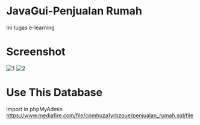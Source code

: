 # JavaGui-Penjualan Rumah
Ini tugas e-learning

# Screenshot
![1](https://user-images.githubusercontent.com/81821406/113479851-85d42480-94bb-11eb-8d62-16fe35c405f0.JPG)
![2](https://user-images.githubusercontent.com/81821406/113479861-8bca0580-94bb-11eb-9f5e-a1bcf3f557f6.JPG)

# Use This Database
import in phpMyAdmin
https://www.mediafire.com/file/cpmhuza1yrbzque/penjualan_rumah.sql/file
